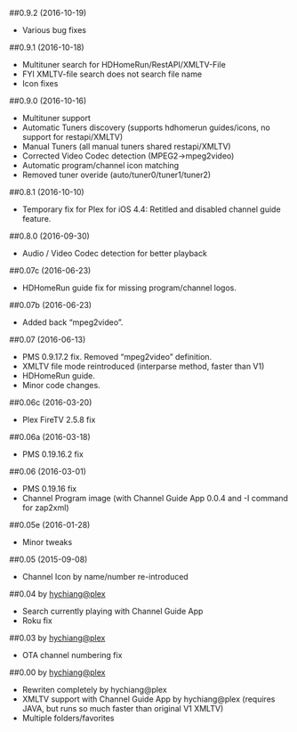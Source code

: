 ##0.9.2 (2016-10-19)
- Various bug fixes

##0.9.1 (2016-10-18)
- Multituner search for HDHomeRun/RestAPI/XMLTV-File
- FYI XMLTV-file search does not search file name
- Icon fixes

##0.9.0 (2016-10-16)
- Multituner support
- Automatic Tuners discovery (supports hdhomerun guides/icons, no support for restapi/XMLTV)
- Manual Tuners (all manual tuners shared restapi/XMLTV)
- Corrected Video Codec detection (MPEG2->mpeg2video)
- Automatic program/channel icon matching
- Removed tuner overide (auto/tuner0/tuner1/tuner2)

##0.8.1 (2016-10-10)
- Temporary fix for Plex for iOS 4.4: Retitled and disabled channel guide feature.

##0.8.0 (2016-09-30)
- Audio / Video Codec detection for better playback

##0.07c (2016-06-23)
- HDHomeRun guide fix for missing program/channel logos.

##0.07b (2016-06-23)
- Added back “mpeg2video”.

##0.07 (2016-06-13)
- PMS 0.9.17.2 fix. Removed “mpeg2video” definition.
- XMLTV file mode reintroduced (interparse method, faster than V1)
- HDHomeRun guide.
- Minor code changes.

##0.06c (2016-03-20)
- Plex FireTV 2.5.8 fix

##0.06a (2016-03-18)
- PMS 0.19.16.2 fix

##0.06 (2016-03-01)
- PMS 0.19.16 fix
- Channel Program image (with Channel Guide App 0.0.4 and -I command for zap2xml)

##0.05e (2016-01-28)
- Minor tweaks

##0.05 (2015-09-08)
- Channel Icon by name/number re-introduced

##0.04 by [hychiang@plex](https://forums.plex.tv/profile/hychiang)
- Search currently playing with Channel Guide App
- Roku fix

##0.03 by [hychiang@plex](https://forums.plex.tv/profile/hychiang)
- OTA channel numbering fix

##0.00 by [hychiang@plex](https://forums.plex.tv/profile/hychiang)
- Rewriten completely by hychiang@plex
- XMLTV support with Channel Guide App by hychiang@plex (requires JAVA, but runs so much faster than original V1 XMLTV)
- Multiple folders/favorites














